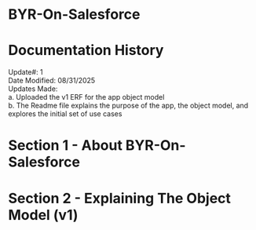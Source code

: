 # BYR-On-Salesforce
# Documentation History
Update#: 1  
Date Modified: 08/31/2025  
Updates Made:  
  a. Uploaded the v1 ERF for the app object model  
  b. The Readme file explains the purpose of the app, the object model, and explores the initial set of use cases  

# Section 1 - About BYR-On-Salesforce

# Section 2 - Explaining The Object Model (v1)


